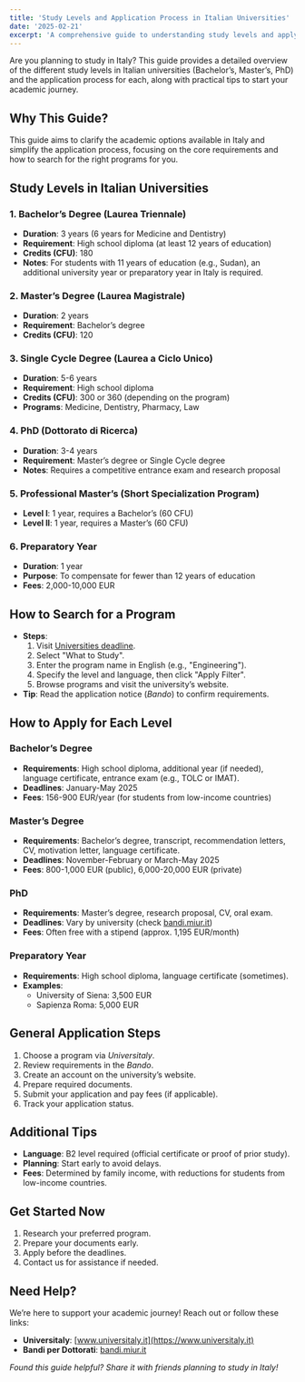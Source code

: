 ```yaml
---
title: 'Study Levels and Application Process in Italian Universities'
date: '2025-02-21'
excerpt: 'A comprehensive guide to understanding study levels and applying to Italian universities'
---
```


Are you planning to study in Italy? This guide provides a detailed overview of the different study levels in Italian universities (Bachelor’s, Master’s, PhD) and the application process for each, along with practical tips to start your academic journey.

## Why This Guide?

This guide aims to clarify the academic options available in Italy and simplify the application process, focusing on the core requirements and how to search for the right programs for you.

## Study Levels in Italian Universities

### 1. Bachelor’s Degree (Laurea Triennale)
- **Duration**: 3 years (6 years for Medicine and Dentistry)  
- **Requirement**: High school diploma (at least 12 years of education)  
- **Credits (CFU)**: 180  
- **Notes**: For students with 11 years of education (e.g., Sudan), an additional university year or preparatory year in Italy is required.

### 2. Master’s Degree (Laurea Magistrale)
- **Duration**: 2 years  
- **Requirement**: Bachelor’s degree  
- **Credits (CFU)**: 120  

### 3. Single Cycle Degree (Laurea a Ciclo Unico)
- **Duration**: 5-6 years  
- **Requirement**: High school diploma  
- **Credits (CFU)**: 300 or 360 (depending on the program)  
- **Programs**: Medicine, Dentistry, Pharmacy, Law  

### 4. PhD (Dottorato di Ricerca)
- **Duration**: 3-4 years  
- **Requirement**: Master’s degree or Single Cycle degree  
- **Notes**: Requires a competitive entrance exam and research proposal  

### 5. Professional Master’s (Short Specialization Program)
- **Level I**: 1 year, requires a Bachelor’s (60 CFU)  
- **Level II**: 1 year, requires a Master’s (60 CFU)  

### 6. Preparatory Year
- **Duration**: 1 year  
- **Purpose**: To compensate for fewer than 12 years of education  
- **Fees**: 2,000-10,000 EUR  

## How to Search for a Program

- **Steps**:  
  1. Visit [Universities deadline](https://dantealighieri.ma/en/universities).  
  2. Select "What to Study".  
  3. Enter the program name in English (e.g., "Engineering").  
  4. Specify the level and language, then click "Apply Filter".  
  5. Browse programs and visit the university’s website.  
- **Tip**: Read the application notice (*Bando*) to confirm requirements.

## How to Apply for Each Level

### Bachelor’s Degree
- **Requirements**: High school diploma, additional year (if needed), language certificate, entrance exam (e.g., TOLC or IMAT).  
- **Deadlines**: January-May 2025  
- **Fees**: 156-900 EUR/year (for students from low-income countries)  

### Master’s Degree
- **Requirements**: Bachelor’s degree, transcript, recommendation letters, CV, motivation letter, language certificate.  
- **Deadlines**: November-February or March-May 2025  
- **Fees**: 800-1,000 EUR (public), 6,000-20,000 EUR (private)  

### PhD
- **Requirements**: Master’s degree, research proposal, CV, oral exam.  
- **Deadlines**: Vary by university (check [bandi.miur.it](https://bandi.miur.it))  
- **Fees**: Often free with a stipend (approx. 1,195 EUR/month)  

### Preparatory Year
- **Requirements**: High school diploma, language certificate (sometimes).  
- **Examples**:  
  - University of Siena: 3,500 EUR  
  - Sapienza Roma: 5,000 EUR  

## General Application Steps

1. Choose a program via *Universitaly*.  
2. Review requirements in the *Bando*.  
3. Create an account on the university’s website.  
4. Prepare required documents.  
5. Submit your application and pay fees (if applicable).  
6. Track your application status.

## Additional Tips

- **Language**: B2 level required (official certificate or proof of prior study).  
- **Planning**: Start early to avoid delays.  
- **Fees**: Determined by family income, with reductions for students from low-income countries.

## Get Started Now

1. Research your preferred program.  
2. Prepare your documents early.  
3. Apply before the deadlines.  
4. Contact us for assistance if needed.

## Need Help?

We’re here to support your academic journey! Reach out or follow these links:  
- **Universitaly**: [www.universitaly.it](https://www.universitaly.it)  
- **Bandi per Dottorati**: [bandi.miur.it](https://bandi.miur.it)  

_Found this guide helpful? Share it with friends planning to study in Italy!_